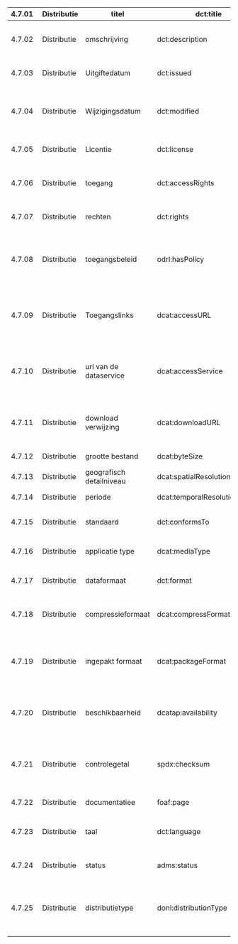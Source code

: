 | 4.7.01  | Distributie | titel                    | dct:title                      | rdfs:Literal                                                                                                          | 1..1 | Verplicht                                                                                      | de titel van de distributie.                                                                                                                                                                                                                  |
|---------|-------------|--------------------------|--------------------------------|-----------------------------------------------------------------------------------------------------------------------|------|------------------------------------------------------------------------------------------------|-----------------------------------------------------------------------------------------------------------------------------------------------------------------------------------------------------------------------------------------------|
| 4.7.02  | Distributie | omschrijving             | dct:description                | rdfs:Literal                                                                                                          | 1..1 | Verplicht                                                                                      | een beschrijving van de distributie in aanvulling op de titel, waarmee eindgebruikers een goed beeld krijgen welke gegevens in de Distributie aanwezig zijn.                                                                                  |
| 4.7.03  | Distributie | Uitgiftedatum            | dct:issued                     | xsd:dateTime                                                                                                          | 0..1 | Optioneel                                                                                      | de datum waarop de data-eigenaar de distributie voor de eerste keer heeft gepubliceerd.                                                                                                                                                       |
| 4.7.04  | Distributie | Wijzigingsdatum          | dct:modified                   | xsd:dateTime                                                                                                          | 0..1 | Aanbevolen                                                                                     | de datum waarop de data-eigenaar de distributie voor het laatst heeft gewijzigd. Dat geldt zowel voor een wijziging van de inhoud van de distributie als voor de metadata van de distributie.                                                 |
| 4.7.05  | Distributie | Licentie                 | dct:license                    | Waardelijst donl:License, zie https://waardelijsten.dcat-ap-donl.nl/donl_license.json                                 | 1..1 | Verplicht                                                                                      | de formele of wettelijke toestemming waaronder de gegevens in de distributie gebruikt mogen worden.                                                                                                                                           |
| 4.7.06  | Distributie | toegang                  | dct:accessRights               | Waardelijst Overheid:Openbaarheidsniveau, zie https://waardelijsten.dcat-ap-donl.nl/overheid_openbaarheidsniveau.json | 0..1 | Aanbevolen                                                                                     | de toegangsrechten tot de distributie.                                                                                                                                                                                                        |
| 4.7.07  | Distributie | rechten                  | dct:rights                     | xsd:string                                                                                                            | 0..1 | Optioneel                                                                                      | de overige gebruiksrechten die niet worden gedekt met dct:license of dct:accessRights, zoals de copyright statements.                                                                                                                         |
| 4.7.08  | Distributie | toegangsbeleid           | odrl:hasPolicy                 | odrl:Policy                                                                                                           | 0..1 | Optioneel                                                                                      | Deze eigenschap biedt de aanbieders van data de mogelijkheid om op een gestructureerde manier (complexe) voorwaarden toe te kennen waaronder afnemers de data in de distributie mogen gebruiken. een instantie van de ODRL klasse             |
| 4.7.09  | Distributie | Toegangslinks            | dcat:accessURL                 | xsd:anyURI                                                                                                            | 1..1 | Verplicht                                                                                      | het web-adres (URL) van de site die toegang verschaft tot de data, aan de hand van bijvoorbeeld een webformulier, een zoekopdracht of een API-call. Als op deze URL de gegevens beschreven door deze distributie direct te downloaden zij     |
| 4.7.10  | Distributie | url van de dataservice   | dcat:accessService             | dcat:DataService                                                                                                      | 0..1 | Aanbevolen                                                                                     | alleen van toepassing wanneer de distributie via een dataservice bereikbaar is. De dataservice biedt dan toegang tot het bestand of de bestanden van deze distributie. Access service wordt niet ingevuld als de toegang tot de distributie   |
| 4.7.11  | Distributie | download verwijzing      | dcat:downloadURL               | xsd:anyURI                                                                                                            | 0..1 | Aanbevolen                                                                                     | de URL waarmee eindgebruikers het bestand kunnen downloaden in een van de beschikbare formaten. Dit formaat wordt aangegeven in de distributie in eigenschap dct:format en/of dcat:mediaType.                                                 |
| 4.7.12  | Distributie | grootte bestand          | dcat:byteSize                  | xsd:decimal                                                                                                           | 0..1 | Optioneel                                                                                      | De omvang van de distributie (het feitelijke bestand) in bytes.                                                                                                                                                                               |
| 4.7.13  | Distributie | geografisch detailniveau | dcat:spatialResolutionInMeters | xsd:decimal                                                                                                           | 0..1 | Optioneel                                                                                      | een indicatie van het geografische detailniveau in meters van de gegevens in de distributie.                                                                                                                                                  |
| 4.7.14  | Distributie | periode                  | dcat:temporalResolution        | xsd:duration                                                                                                          | 0..1 | Optioneel                                                                                      | de kleinste periode tussen twee data-items in de distributie.                                                                                                                                                                                 |
| 4.7.15  | Distributie | standaard                | dct:conformsTo                 | Waardelijst <- LIJKT ME MOEILIJK OM MET (MEERDERE) WAARDELIJSTEN DEKKEND TE ZIJN.                                     | 0..1 | Aanbevolen                                                                                     | een vastgestelde standaard waaraan de data in de distributie voldoet. Deze property kan meerdere keren voorkomen.                                                                                                                             |
| 4.7.16  | Distributie | applicatie type          | dcat:mediaType                 | Waardelijst iana:Mediatypes, zie https://waardelijsten.dcat-ap-donl.nl/iana_mediatypes.json                           | 0..1 | Aanbevolen                                                                                     | informatie over de bestandsindeling (of MIME type) van de distributie, volgens de indeling van IANA [IANA-MEDIA-TYPES].                                                                                                                       |
| 4.7.17  | Distributie | dataformaat              | dct:format                     | Waardelijst mdr:Filetype, zie https://waardelijsten.dcat-ap-donl.nl/mdr_filetype_nal.json                             | 0..1 | Optioneel                                                                                      | informatie over het bestandsformaat van de distributie volgens de indeling van het publicatiebureau van de EU.                                                                                                                                |
| 4.7.18  | Distributie | compressieformaat        | dcat:compressFormat            |                                                                                                                       |      |                                                                                                | De Distributie kan zijn gecomprimeerd om de omvang van het bestand te verminderen. In dat geval specificeert edze eigenschap het compressie-formaat dat is toegepast.                                                                         |
| 4.7.19  | Distributie | ingepakt formaat         | dcat:packageFormat             | Waardelijst iana:Mediatypes, zie https://waardelijsten.dcat-ap-donl.nl/iana_mediatypes.json                           | Zie  | ssue #9.                                                                                       | van toepassing op distributies van datasets die zijn samengesteld uit meerdere bestanden en vervolgens worden gebundeld in bijvoorbeeld een zip-bestand. Als dit het geval is, geeft deze eigenschap het media type van het pakket.           |
| 4.7.20  | Distributie | beschikbaarheid          | dcatap:availability            | Waardelijst bestaande uit de volgende waarden:                                                                        | Temp | rary: De data kan op elk moment worden verwijderd.Data can disappear at any time, no planning. | hoe lang de distributie beschikbaar zal blijven.                                                                                                                                                                                              |
| 4.7.21  | Distributie | controlegetal            | spdx:checksum                  | spdx:Checksum                                                                                                         | 0..1 | Optioneel                                                                                      | Met een checksum of controlegetal kan een afnemer eenvoudig vaststellen of een gedownload bestand identiek is aan het aangeboden bestand (en dus niet tussentijds is gewijzigd). de uitkomst van de checksum of controlegetal die de bron     |
| 4.7.22  | Distributie | documentatiee            | foaf:page                      | xsd:anyURI                                                                                                            | 0..* | Optioneel                                                                                      | een informatiepagina waar aanvullende informatie over deze distributie te vinden is.                                                                                                                                                          |
| 4.7.23  | Distributie | taal                     | dct:language                   | Waardelijst                                                                                                           | 0..* | Optioneel                                                                                      | de natuurlijke taal van de gegevens in de distributie. Als er meerdere talen voorkomen in de distributie wordt deze eigenschap herhaald zodat alle talen genoemd worden.                                                                      |
| 4.7.24  | Distributie | status                   | adms:status                    | afgerond,                                                                                                             | vero | derd,                                                                                          | de toestand van de gegevens in de distributie. Deze moet een van de volgende waarden bevatten:                                                                                                                                                |
| 4.7.25  | Distributie | distributietype          | donl:distributionType          | Waardelijst donl:DistributionType, zie https://waardelijsten.dcat-ap-donl.nl/donl_distributiontype.json               | 0..1 | Optioneel, default waarde is 'Download' wanneer deze niet wordt aangeleverd.                   | specifiek voor data.overheid.nl. Het is bedoeld om verschillende soorten distributies te onderscheiden, aan de hand van mogelijke typen in een waardelijst. Zie de json: Data schema, Documentatie, Download, Visualisatie, Webservice        |
